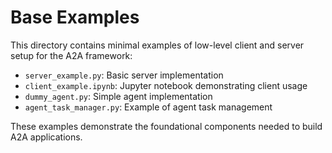# Base Examples

This directory contains minimal examples of low-level client and server setup for the A2A framework:

- `server_example.py`: Basic server implementation
- `client_example.ipynb`: Jupyter notebook demonstrating client usage
- `dummy_agent.py`: Simple agent implementation
- `agent_task_manager.py`: Example of agent task management

These examples demonstrate the foundational components needed to build A2A applications.